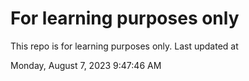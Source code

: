 # For learning purposes only
This repo is for learning purposes only.
Last updated at

Monday, August 7, 2023 9:47:46 AM

